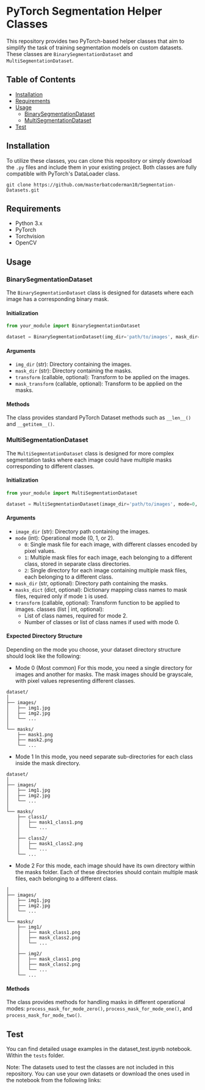 # PyTorch Segmentation Helper Classes

This repository provides two PyTorch-based helper classes that aim to simplify the task of training segmentation models on custom datasets. These classes are `BinarySegmentationDataset` and `MultiSegmentationDataset`.

## Table of Contents
- [Installation](#installation)
- [Requirements](#requirements)
- [Usage](#usage)
  - [BinarySegmentationDataset](#binarysegmentationdataset)
  - [MultiSegmentationDataset](#multisegmentationdataset)
- [Test](#test)

## Installation

To utilize these classes, you can clone this repository or simply download the `.py` files and include them in your existing project. Both classes are fully compatible with PyTorch's DataLoader class.

```
git clone https://github.com/masterbatcoderman10/Segmentation-Datasets.git
```

## Requirements

- Python 3.x
- PyTorch
- Torchvision
- OpenCV

## Usage

### BinarySegmentationDataset

The `BinarySegmentationDataset` class is designed for datasets where each image has a corresponding binary mask.

#### Initialization

```python
from your_module import BinarySegmentationDataset

dataset = BinarySegmentationDataset(img_dir='path/to/images', mask_dir='path/to/masks', transform=your_transforms)
```

#### Arguments

- `img_dir` (str): Directory containing the images.
- `mask_dir` (str): Directory containing the masks.
- `transform` (callable, optional): Transform to be applied on the images.
- `mask_transform` (callable, optional): Transform to be applied on the masks.

#### Methods

The class provides standard PyTorch Dataset methods such as `__len__()` and `__getitem__()`.

### MultiSegmentationDataset

The `MultiSegmentationDataset` class is designed for more complex segmentation tasks where each image could have multiple masks corresponding to different classes.

#### Initialization

```python
from your_module import MultiSegmentationDataset

dataset = MultiSegmentationDataset(image_dir='path/to/images', mode=0, mask_dir='path/to/masks', classes=your_classes)
```

#### Arguments

- `image_dir` (str): Directory path containing the images.
- `mode` (int): Operational mode (0, 1, or 2).
  - `0`: Single mask file for each image, with different classes encoded by pixel values.
  - `1`: Multiple mask files for each image, each belonging to a different class, stored in separate class directories.
  - `2`: Single directory for each image containing multiple mask files, each belonging to a different class.
- `mask_dir` (str, optional): Directory path containing the masks.
- `masks_dict` (dict, optional): Dictionary mapping class names to mask files, required only if mode `1` is used.
- `transform` (callable, optional): Transform function to be applied to images.
classes (list | int, optional): 
  - List of class names, required for mode 2. 
  - Number of classes or list of class names if used with mode 0.

#### Expected Directory Structure

Depending on the mode you choose, your dataset directory structure should look like the following:

- Mode 0 (Most common)
For this mode, you need a single directory for images and another for masks. The mask images should be grayscale, with pixel values representing different classes.
```
dataset/
│
├── images/
│   ├── img1.jpg
│   ├── img2.jpg
│   └── ...
│
└── masks/
    ├── mask1.png
    ├── mask2.png
    └── ...
```

- Mode 1
In this mode, you need separate sub-directories for each class inside the mask directory.
```
dataset/
│
├── images/
│   ├── img1.jpg
│   ├── img2.jpg
│   └── ...
│
└── masks/
    ├── class1/
    │   ├── mask1_class1.png
    │   └── ...
    │
    ├── class2/
    │   ├── mask1_class2.png
    │   └── ...
    └── ...
```

- Mode 2
For this mode, each image should have its own directory within the masks folder. Each of these directories should contain multiple mask files, each belonging to a different class.

```dataset/
│
├── images/
│   ├── img1.jpg
│   ├── img2.jpg
│   └── ...
│
└── masks/
    ├── img1/
    │   ├── mask_class1.png
    │   ├── mask_class2.png
    │   └── ...
    │
    ├── img2/
    │   ├── mask_class1.png
    │   ├── mask_class2.png
    │   └── ...
    └── ...
```

#### Methods

The class provides methods for handling masks in different operational modes: `process_mask_for_mode_zero()`, `process_mask_for_mode_one()`, and `process_mask_for_mode_two()`.

## Test

You can find detailed usage examples in the dataset_test.ipynb notebook. Within the `tests` folder.

Note: The datasets used to test the classes are not included in this repository. You can use your own datasets or download the ones used in the notebook from the following links:



